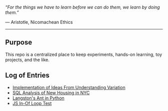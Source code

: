 _“For the things we have to learn before we can do them, we learn by doing them.”_

― Aristotle, Nicomachean Ethics

------

## Purpose

This repo is a centralized place to keep experiments, hands-on learning, toy projects, and the like. 

## Log of Entries

- [Implementation of Ideas From Understanding Variation](/understanding-variation)
- [SQL Analysis of New Housing in NYC](/nyc-housing-analysis)
- [Langston's Ant in Python](/langstons-ant)
- [JS In-Of Loop Test](/in-of-loops)
